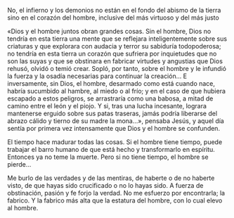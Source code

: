 No, el infierno y los demonios no están en el fondo del abismo de la tierra sino en el corazón del hombre, inclusive del más virtuoso y del más justo

«Dios y el hombre juntos obran grandes cosas. Sin el hombre, Dios no tendría en esta tierra una mente que se reflejara inteligentemente sobre sus criaturas y que explorara con audacia y terror su sabiduría todopoderosa; no tendría en esta tierra un corazón que sufriera por inquietudes que no son las suyas y que se obstinara en fabricar virtudes y angustias que Dios rehusó, olvidó o temió crear. Sopló, por tanto, sobre el hombre y le infundió la fuerza y la osadía necesarias para continuar la creación… E inversamente, sin Dios, el hombre, desarmado como está cuando nace, habría sucumbido al hambre, al miedo o al frío; y en el caso de que hubiera escapado a estos peligros, se arrastraría como una babosa, a mitad de camino entre el león y el piojo. Y si, tras una lucha incesante, lograra mantenerse erguido sobre sus patas traseras, jamás podría liberarse del abrazo cálido y tierno de su madre la mona…», pensaba Jesús, y aquel día sentía por primera vez intensamente que Dios y el hombre se confunden.

El tiempo hace madurar todas las cosas. Si el hombre tiene tiempo, puede trabajar el barro humano de que está hecho y transformarlo en espíritu. Entonces ya no teme la muerte. Pero si no tiene tiempo, el hombre se pierde…

Me burlo de las verdades y de las mentiras, de haberte o de no haberte visto, de que hayas sido crucificado o no lo hayas sido. A fuerza de obstinación, pasión y fe forjo la verdad. No me esfuerzo por encontrarla; la fabrico. Y la fabrico más alta que la estatura del hombre, con lo cual elevo al hombre.
